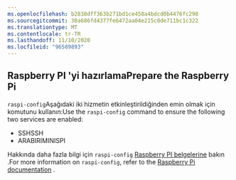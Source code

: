 ```yaml
---
ms.openlocfilehash: b2838dff363b271bd1ce458a4bdcd0b4476fc298
ms.sourcegitcommit: 30a686fd4377fe6472aa04e215c0de711bc1c322
ms.translationtype: MT
ms.contentlocale: tr-TR
ms.lasthandoff: 11/10/2020
ms.locfileid: "96589893"
---
```

## <a name="prepare-the-raspberry-pi"></a><span data-ttu-id="26db3-101">Raspberry PI 'yi hazırlama</span><span class="sxs-lookup"><span data-stu-id="26db3-101">Prepare the Raspberry Pi</span></span>

<span data-ttu-id="26db3-102">`raspi-config`Aşağıdaki iki hizmetin etkinleştirildiğinden emin olmak için komutunu kullanın:</span><span class="sxs-lookup"><span data-stu-id="26db3-102">Use the `raspi-config` command to ensure the following two services are enabled:</span></span>

- <span data-ttu-id="26db3-103">SSH</span><span class="sxs-lookup"><span data-stu-id="26db3-103">SSH</span></span>
- <span data-ttu-id="26db3-104">ARABIRIMINI</span><span class="sxs-lookup"><span data-stu-id="26db3-104">SPI</span></span>

<span data-ttu-id="26db3-105">Hakkında daha fazla bilgi için `raspi-config` [Raspberry PI belgelerine](https://www.raspberrypi.org/documentation/configuration/raspi-config.md) bakın <span class="docon docon-navigate-external x-hidden-focus"></span> .</span><span class="sxs-lookup"><span data-stu-id="26db3-105">For more information on `raspi-config`, refer to the [Raspberry Pi documentation](https://www.raspberrypi.org/documentation/configuration/raspi-config.md) <span class="docon docon-navigate-external x-hidden-focus"></span>.</span></span>
